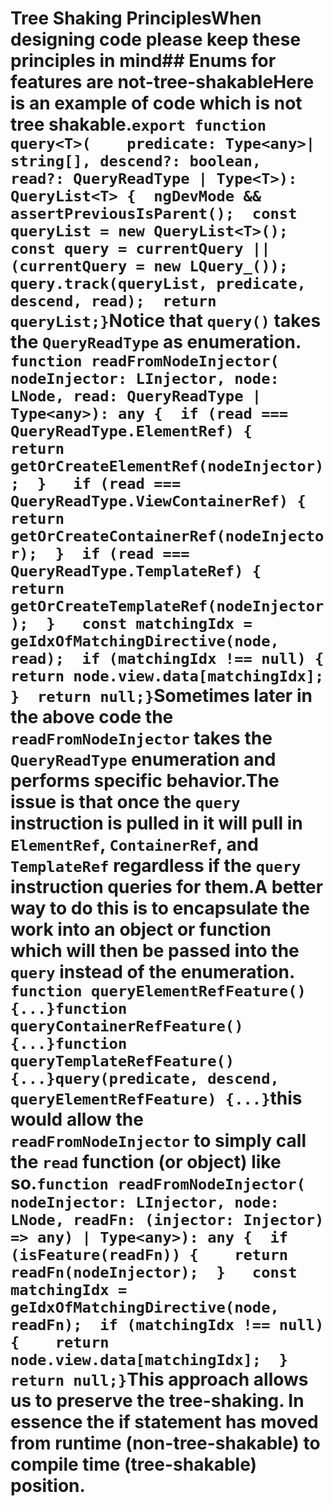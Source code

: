 # Tree Shaking PrinciplesWhen designing code please keep these principles in mind## Enums for features are not-tree-shakableHere is an example of code which is not tree shakable.```export function query<T>(    predicate: Type<any>| string[], descend?: boolean,    read?: QueryReadType | Type<T>): QueryList<T> {  ngDevMode && assertPreviousIsParent();  const queryList = new QueryList<T>();  const query = currentQuery || (currentQuery = new LQuery_());  query.track(queryList, predicate, descend, read);  return queryList;}```Notice that `query()` takes the `QueryReadType` as enumeration. ```function readFromNodeInjector(    nodeInjector: LInjector, node: LNode, read: QueryReadType | Type<any>): any {  if (read === QueryReadType.ElementRef) {    return getOrCreateElementRef(nodeInjector);  }   if (read === QueryReadType.ViewContainerRef) {    return getOrCreateContainerRef(nodeInjector);  }  if (read === QueryReadType.TemplateRef) {    return getOrCreateTemplateRef(nodeInjector);  }   const matchingIdx = geIdxOfMatchingDirective(node, read);  if (matchingIdx !== null) {    return node.view.data[matchingIdx];  }  return null;}```Sometimes later in the above code the `readFromNodeInjector` takes the `QueryReadType` enumeration and performs specific behavior.The issue is that once the `query` instruction is pulled in it will pull in `ElementRef`, `ContainerRef`, and `TemplateRef` regardless if the `query` instruction queries for them.A better way to do this is to encapsulate the work into an object or function which will then be passed into the `query` instead of the enumeration. ```function queryElementRefFeature() {...}function queryContainerRefFeature() {...}function queryTemplateRefFeature() {...}query(predicate, descend, queryElementRefFeature) {...}```this would allow the `readFromNodeInjector` to simply call the `read` function (or object) like so.```function readFromNodeInjector(    nodeInjector: LInjector, node: LNode, readFn: (injector: Injector) => any) | Type<any>): any {  if (isFeature(readFn)) {    return readFn(nodeInjector);  }   const matchingIdx = geIdxOfMatchingDirective(node, readFn);  if (matchingIdx !== null) {    return node.view.data[matchingIdx];  }  return null;}```This approach allows us to preserve the tree-shaking. In essence the if statement has moved from runtime (non-tree-shakable) to compile time (tree-shakable) position.